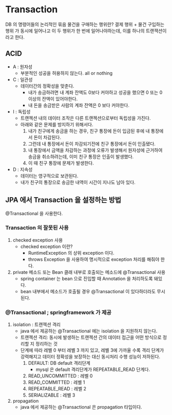 # Transaction
DB 의 명령어들의 논리적인 묶음
물건을 구매하는 행위란? 결제 행위 + 물건 구입하는 행위 가 동시에 일어나고 이 두 행위가 한 번에 일어나야하는데, 이를 하나의 트랜잭션이라고 한다.

## ACID
- A : 원자성
    - 부분적인 성공을 허용하지 않는다. all or nothing
- C : 일관성
    - 데이터간의 정확성을 맞춘다.
        - 내가 송금하려면 내 계좌 잔액도 0보다 커야하고 성공을 했으면 0 또는 0 이상의 잔액이 있어야한다.
        - 내 돈을 송금받은 사람의 계좌 잔액은 0 보다 커야한다.
- I : 독립성
    - 트랜젝션 내의 데이터 조작은 다른 트랜젝션으로부터 독립성을 가진다.
    - 아래와 같은 문제를 방지하기 위해서다.
        1. 내가 친구에게 송금을 하는 경우, 친구 통장에 돈이 입금된 후에 내 통장에서 돈이 차감된다.
        2. 그런데 내 통장에서 돈이 차감되기전에 친구 통장에서 돈이 인출됐다.
        3. 내 통장에서 금액을 차감하는 과정에 오류가 발생해서 원자성에 근거하여 송금을 취소하려는데, 이미 친구 통장은 인출이 발생했다.
        4. 이 때 친구 통장에 문제가 발생한다.
- D : 지속성
    - 데이터는 영구적으로 보관된다.
    - 내가 친구의 통장으로 송금한 내역이 시간이 지나도 남아 있다.

## JPA 에서 Transaction 을 설정하는 방법
@Transactional 을 사용한다.

### Transaction 의 잘못된 사용
1. checked exception 사용
   - checked exception 이란?
     - RuntimeException 의 상위 exception 이다.
     - throws Exception 을 사용하여 명시적으로 exception 처리를 해줘야 한다.
2. private 메소드 또는 Bean 클래 내부로 호출되는 메소드에 @Transactional 사용
    - spring container 는 bean 으로 진입할 때 Annotation 을 처리하도록 돼있다.
   - bean 내부에서 메소드가 호출될 경우 @Transactional 이 있다하더라도 무시된다.

### @Transactional ; springframework 가 제공
1. isolation : 트랜젝션 격리
   - java 에서 제공하는 @Transactional 에는 isolation 을 지원하지 않는다.
   - 트랜젝션 격리: 동시에 발생하는 트랜젝션 간의 데이터 접근을 어떤 방식으로 정리할 지 정리하는 것
   - 단계에 따라 레벨 0 부터 레벨 3 까지 있고, 레벨 3에 가까울 수록 격리 단계가 강력해지고 데이터 정확성을 보장하는 대신 동시처리 수행 성능이 저하된다.
     1. DEFAULT: DB default 격리단계
        - mysql 은 default 격리단계가 REPEATABLE_READ 단계다.
     2. READ_UNCOMMITTED : 레벨 0
     3. READ_COMMITTED : 레벨 1
     4. REPEATABLE_READ : 레벨 2
     5. SERIALIZABLE : 레벨 3
2. propagation
   - java 에서 제공하는 @Transactional 은 propagation 타입이다.